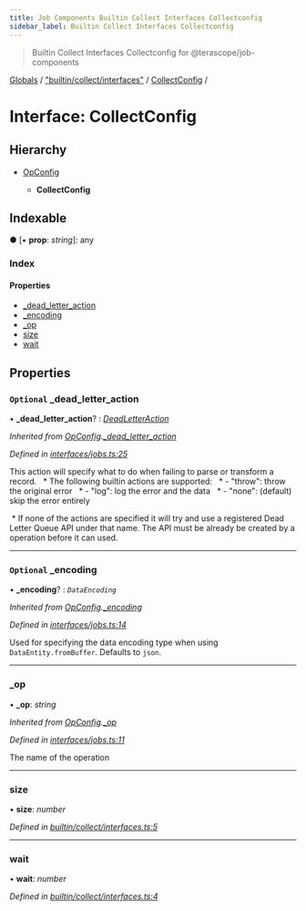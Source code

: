 ```yaml
---
title: Job Components Builtin Collect Interfaces Collectconfig
sidebar_label: Builtin Collect Interfaces Collectconfig
---
```


> Builtin Collect Interfaces Collectconfig for @terascope/job-components

[Globals](../overview.md) / ["builtin/collect/interfaces"](../modules/_builtin_collect_interfaces_.md) / [CollectConfig](_builtin_collect_interfaces_.collectconfig.md) /

# Interface: CollectConfig

## Hierarchy

* [OpConfig](_interfaces_jobs_.opconfig.md)

  * **CollectConfig**

## Indexable

● \[▪ **prop**: *string*\]: any

### Index

#### Properties

* [_dead_letter_action](_builtin_collect_interfaces_.collectconfig.md#optional-_dead_letter_action)
* [_encoding](_builtin_collect_interfaces_.collectconfig.md#optional-_encoding)
* [_op](_builtin_collect_interfaces_.collectconfig.md#_op)
* [size](_builtin_collect_interfaces_.collectconfig.md#size)
* [wait](_builtin_collect_interfaces_.collectconfig.md#wait)

## Properties

### `Optional` _dead_letter_action

• **_dead_letter_action**? : *[DeadLetterAction](../modules/_interfaces_jobs_.md#deadletteraction)*

*Inherited from [OpConfig](_interfaces_jobs_.opconfig.md).[_dead_letter_action](_interfaces_jobs_.opconfig.md#optional-_dead_letter_action)*

*Defined in [interfaces/jobs.ts:25](https://github.com/terascope/teraslice/tree/0c8b1cfadd6cd255811e506264906c5373f2ebea/packages/job-components/interfaces/jobs.ts#L25)*

This action will specify what to do when failing to parse or transform a record. ​​​​​
​​​​​     * The following builtin actions are supported: ​​​
​​​​​     *  - "throw": throw the original error ​​​​​
​​​​​     *  - "log": log the error and the data ​​​​​
​​​​​     *  - "none": (default) skip the error entirely

​​     * If none of the actions are specified it will try and use a registered Dead Letter Queue API under that name.
The API must be already be created by a operation before it can used.​

___

### `Optional` _encoding

• **_encoding**? : *`DataEncoding`*

*Inherited from [OpConfig](_interfaces_jobs_.opconfig.md).[_encoding](_interfaces_jobs_.opconfig.md#optional-_encoding)*

*Defined in [interfaces/jobs.ts:14](https://github.com/terascope/teraslice/tree/0c8b1cfadd6cd255811e506264906c5373f2ebea/packages/job-components/interfaces/jobs.ts#L14)*

Used for specifying the data encoding type when using `DataEntity.fromBuffer`. Defaults to `json`.

___

###  _op

• **_op**: *string*

*Inherited from [OpConfig](_interfaces_jobs_.opconfig.md).[_op](_interfaces_jobs_.opconfig.md#_op)*

*Defined in [interfaces/jobs.ts:11](https://github.com/terascope/teraslice/tree/0c8b1cfadd6cd255811e506264906c5373f2ebea/packages/job-components/interfaces/jobs.ts#L11)*

The name of the operation

___

###  size

• **size**: *number*

*Defined in [builtin/collect/interfaces.ts:5](https://github.com/terascope/teraslice/tree/0c8b1cfadd6cd255811e506264906c5373f2ebea/packages/job-components/builtin/collect/interfaces.ts#L5)*

___

###  wait

• **wait**: *number*

*Defined in [builtin/collect/interfaces.ts:4](https://github.com/terascope/teraslice/tree/0c8b1cfadd6cd255811e506264906c5373f2ebea/packages/job-components/builtin/collect/interfaces.ts#L4)*
